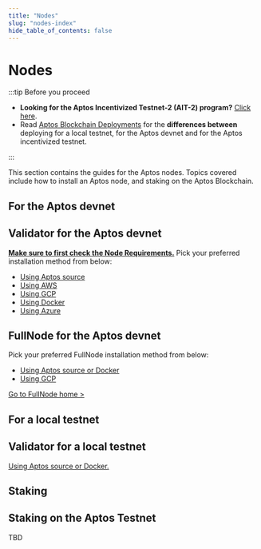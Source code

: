 ```yaml
---
title: "Nodes"
slug: "nodes-index"
hide_table_of_contents: false
---
```


# Nodes

:::tip Before you proceed
- **Looking for the Aptos Incentivized Testnet-2 (AIT-2) program?** [Click here](ait/ait-2). 
- Read [Aptos Blockchain Deployments](aptos-deployments) for the **differences between** deploying for a local testnet, for the Aptos devnet and for the Aptos incentivized testnet.

:::

This section contains the guides for the Aptos nodes. Topics covered include how to install an Aptos node, and staking on the Aptos Blockchain.

## For the Aptos devnet 

<div class="docs-card-container">
<div class="row row-cols-1 row-cols-md-2 g-4">

   <div class="col">
    <div class="card h-100" >
    <div class="card-body d-flex flex-column" >
    <h2 class="card-title">Validator for the Aptos devnet </h2>
    <p class="card-text"><a href="../ait/node-requirements" class="card-link"><strong>Make sure to first check the Node Requirements.</strong></a> Pick your preferred installation method from below:</p>
        <ul class="list-group list-group-flush">
          <li class="list-group-item"><a href="validator-node/run-validator-node-using-source/" class="card-link">Using Aptos source</a></li>
          <li class="list-group-item"><a href="validator-node/run-validator-node-using-aws" class="card-link">Using AWS</a></li>
          <li class="list-group-item"><a href="validator-node/run-validator-node-using-gcp" class="card-link">Using GCP</a></li>
          <li class="list-group-item"><a href="validator-node/run-validator-node-using-docker" class="card-link">Using Docker</a></li>
          <li class="list-group-item"><a href="validator-node/run-validator-node-using-azure" class="card-link">Using Azure</a></li>
        </ul>
</div>
</div>
</div>
  <div class="col">
  <div class="card h-100" >
    <div class="card-body d-flex flex-column">
    <h2 class="card-title">FullNode for the Aptos devnet </h2>
    <p class="card-text">Pick your preferred FullNode installation method from below:</p>
        <ul class="list-group list-group-flush">
          <li class="list-group-item"><a href="full-node/fullnode-source-code-and-docker" class="card-link">Using Aptos source or Docker</a></li>
          <li class="list-group-item"><a href="full-node/run-a-fullnode-on-gcp" class="card-link">Using GCP</a></li>
        </ul>
    <p class="card-text"><a href="full-node/fullnode-for-devnet" class="card-link">Go to FullNode home ></a></p>
</div>
</div>
</div>
</div>
</div>

## For a local testnet

<div class="docs-card-container">
<div class="row row-cols-1 row-cols-md-1 g-4">

   <div class="col">
    <div class="card h-100" >
    <div class="card-body d-flex flex-column" >
    <h2 class="card-title">Validator for a local testnet </h2>
    <p class="card-text"><a href="run-a-local-testnet" class="card-link">Using Aptos source or Docker.</a></p>
</div>
</div>
</div>
  
</div>
</div>

## Staking

<div class="docs-card-container">
<div class="row row-cols-1 row-cols-md-1 g-4">

   <div class="col">
    <div class="card h-100" >
    <div class="card-body d-flex flex-column" >
    <h2 class="card-title">Staking on the Aptos Testnet </h2>
    <p class="card-text">TBD</p>
</div>
</div>
</div>
  
</div>
</div>
